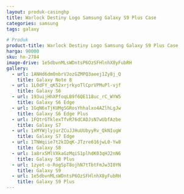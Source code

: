 ```yaml
---
layout: produk-casinghp
title: Warlock Destiny Logo Samsung Galaxy S9 Plus Case
categories: samsung
tags: galaxy

# Produk
product-title: Warlock Destiny Logo Samsung Galaxy S9 Plus Case
harga: 90000
sku: hn-2784
image-drive: 1e5dbvnMLsWDntsP6OzSFHlnhX8yFubRH
gallery:
  - url: 1ANHd6dm0nbrVJozGZMPQ3aeej1Zy8j_Q
    title: Galaxy Note 8
  - url: 1L0dFY_qK52xrjrkyoTlCprVPMuPl-vjf
    title: Galaxy S6
  - url: 193uijHhXPfoqLB9f6QE118uc_rC_WYW5
    title: Galaxy S6 Edge
  - url: 1GqN6xTjKUMgSGRosYhhalxo4AZlhLgJw
    title: Galaxy S6 Edge Plus
  - url: 1FQtrGTklexTfvR76dCADJsN7wUbfAzbe
    title: Galaxy S7
  - url: 1xMYWjlyjurZCuJJHuUUbyyRv_QkNIugW
    title: Galaxy S7 Edge
  - url: 1TNWqiie7t2kIDqK-JTzre616jwL0-Yw8
    title: Galaxy S8
  - url: 1a8rx5MlVXkaGzMqiS1plhdK03qHJ2nN6
    title: Galaxy S8 Plus
  - url: 1zyet-o-RogSpT8ojhN7tTbtFmJw3I0YN
    title: Galaxy S9
  - url: 1e5dbvnMLsWDntsP6OzSFHlnhX8yFubRH
    title: Galaxy S9 Plus
---
```

